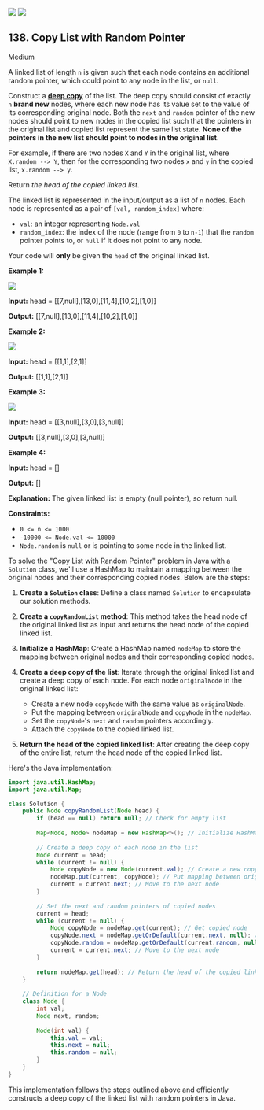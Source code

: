 [![](https://img.shields.io/github/stars/LeetCode-Top-Interview-150/LeetCode-Top-Interview-150?label=Stars&style=flat-square)](https://github.com/LeetCode-Top-Interview-150/LeetCode-Top-Interview-150)
[![](https://img.shields.io/github/forks/LeetCode-Top-Interview-150/LeetCode-Top-Interview-150?label=Fork%20me%20on%20GitHub%20&style=flat-square)](https://github.com/LeetCode-Top-Interview-150/LeetCode-Top-Interview-150/fork)

## 138\. Copy List with Random Pointer

Medium

A linked list of length `n` is given such that each node contains an additional random pointer, which could point to any node in the list, or `null`.

Construct a [**deep copy**](https://en.wikipedia.org/wiki/Object_copying#Deep_copy) of the list. The deep copy should consist of exactly `n` **brand new** nodes, where each new node has its value set to the value of its corresponding original node. Both the `next` and `random` pointer of the new nodes should point to new nodes in the copied list such that the pointers in the original list and copied list represent the same list state. **None of the pointers in the new list should point to nodes in the original list**.

For example, if there are two nodes `X` and `Y` in the original list, where `X.random --> Y`, then for the corresponding two nodes `x` and `y` in the copied list, `x.random --> y`.

Return _the head of the copied linked list_.

The linked list is represented in the input/output as a list of `n` nodes. Each node is represented as a pair of `[val, random_index]` where:

*   `val`: an integer representing `Node.val`
*   `random_index`: the index of the node (range from `0` to `n-1`) that the `random` pointer points to, or `null` if it does not point to any node.

Your code will **only** be given the `head` of the original linked list.

**Example 1:**

![](https://assets.leetcode.com/uploads/2019/12/18/e1.png)

**Input:** head = \[\[7,null],[13,0],[11,4],[10,2],[1,0]]

**Output:** [[7,null],[13,0],[11,4],[10,2],[1,0]] 

**Example 2:**

![](https://assets.leetcode.com/uploads/2019/12/18/e2.png)

**Input:** head = \[\[1,1],[2,1]]

**Output:** [[1,1],[2,1]] 

**Example 3:**

**![](https://assets.leetcode.com/uploads/2019/12/18/e3.png)**

**Input:** head = \[\[3,null],[3,0],[3,null]]

**Output:** [[3,null],[3,0],[3,null]] 

**Example 4:**

**Input:** head = []

**Output:** []

**Explanation:** The given linked list is empty (null pointer), so return null. 

**Constraints:**

*   `0 <= n <= 1000`
*   `-10000 <= Node.val <= 10000`
*   `Node.random` is `null` or is pointing to some node in the linked list.

To solve the "Copy List with Random Pointer" problem in Java with a `Solution` class, we'll use a HashMap to maintain a mapping between the original nodes and their corresponding copied nodes. Below are the steps:

1. **Create a `Solution` class**: Define a class named `Solution` to encapsulate our solution methods.

2. **Create a `copyRandomList` method**: This method takes the head node of the original linked list as input and returns the head node of the copied linked list.

3. **Initialize a HashMap**: Create a HashMap named `nodeMap` to store the mapping between original nodes and their corresponding copied nodes.

4. **Create a deep copy of the list**: Iterate through the original linked list and create a deep copy of each node. For each node `originalNode` in the original linked list:
   - Create a new node `copyNode` with the same value as `originalNode`.
   - Put the mapping between `originalNode` and `copyNode` in the `nodeMap`.
   - Set the `copyNode`'s `next` and `random` pointers accordingly.
   - Attach the `copyNode` to the copied linked list.

5. **Return the head of the copied linked list**: After creating the deep copy of the entire list, return the head node of the copied linked list.

Here's the Java implementation:

```java
import java.util.HashMap;
import java.util.Map;

class Solution {
    public Node copyRandomList(Node head) {
        if (head == null) return null; // Check for empty list
        
        Map<Node, Node> nodeMap = new HashMap<>(); // Initialize HashMap to store mapping between original and copied nodes
        
        // Create a deep copy of each node in the list
        Node current = head;
        while (current != null) {
            Node copyNode = new Node(current.val); // Create a new copy node
            nodeMap.put(current, copyNode); // Put mapping between original and copied nodes in the map
            current = current.next; // Move to the next node
        }
        
        // Set the next and random pointers of copied nodes
        current = head;
        while (current != null) {
            Node copyNode = nodeMap.get(current); // Get copied node
            copyNode.next = nodeMap.getOrDefault(current.next, null); // Set next pointer
            copyNode.random = nodeMap.getOrDefault(current.random, null); // Set random pointer
            current = current.next; // Move to the next node
        }
        
        return nodeMap.get(head); // Return the head of the copied linked list
    }
    
    // Definition for a Node
    class Node {
        int val;
        Node next, random;
        
        Node(int val) {
            this.val = val;
            this.next = null;
            this.random = null;
        }
    }
}
```

This implementation follows the steps outlined above and efficiently constructs a deep copy of the linked list with random pointers in Java.